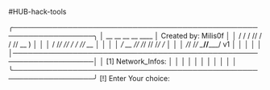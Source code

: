 #HUB-hack-tools

╭──────────────────────────────────────────────────────────────────╮
│      __  __ __  __ ____         │ Created by: Milis0f            │
│     / / / // / / // __ )        │                                │
│    / /_/ // / / // __  │        │                                │
│   / __  // /_/ // /_/ /         │                                │
│  /_/ /_/ \____//_____/ v1       │                                │
│                                 │                                │
│──────────────────────────────────────────────────────────────────│
│  [1] Network_Infos:                                              │
│                                                                  │
│                                                                  │
│                                                                  │
│                                                                  │
│                                                                  │
╰──────────────────────────────────────────────────────────────────╯
[!] Enter Your choice:
